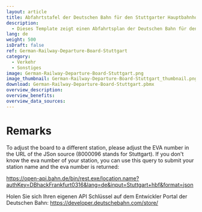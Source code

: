 ```yaml
---
layout: article
title: Abfahrtstafel der Deutschen Bahn für den Stuttgarter Hauptbahnhof
description: 
  - Dieses Template zeigt einen Abfahrtsplan der Deutschen Bahn für den Stuttgarter Hauptbahnhof. Es beinhaltet Abfahrtszeiten, Verspätungen, Zugtyp, sowie Route, Zielort und Gleis.
lang: de
weight: 500
isDraft: false
ref: German-Railway-Departure-Board-Stuttgart
category:
  - Verkehr
  - Sonstiges
image: German-Railway-Departure-Board-Stuttgart.png
image_thumbnail: German-Railway-Departure-Board-Stuttgart_thumbnail.png
download: German-Railway-Departure-Board-Stuttgart.pbmx
overview_description:
overview_benefits:
overview_data_sources:
---
```

# Remarks
To adjust the board to a different station, please adjust the EVA number in the URL of the JSon source (8000096 stands for Stuttgart).
If you don't know the eva number of your station, you can use this query to submit your station name and the eva number is returned:

https://open-api.bahn.de/bin/rest.exe/location.name?authKey=DBhackFrankfurt0316&lang=de&input=Stuttgart+hbf&format=json

Holen Sie sich Ihren eigenen API Schlüssel auf dem Entwickler Portal der Deutschen Bahn:
https://developer.deutschebahn.com/store/
